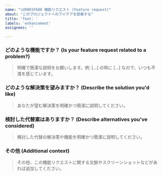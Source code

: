 ```yaml
---
name: "\U0001F680 機能リクエスト (Feature request)"
about: "このプロジェクトへのアイデアを提案する"
title: 'feat: '
labels: 'enhancement'
assignees: ''

---
```


### **どのような機能ですか？ (Is your feature request related to a problem?)**
> 明確で簡潔な説明をお願いします。例: [...] の時に [...] なので、いつも不満を感じています。

### **どのような解決策を望みますか？ (Describe the solution you'd like)**
> あなたが望む解決策を明確かつ簡潔に説明してください。

### **検討した代替案はありますか？ (Describe alternatives you've considered)**
> 検討した代替の解決策や機能を明確かつ簡潔に説明してください。

### **その他 (Additional context)**
> その他、この機能リクエストに関する文脈やスクリーンショットなどがあれば追加してください。 
